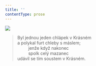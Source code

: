 ```yaml
---
title: ''
contentType: prose
---
```


![](../Images/009.jpg)

> Byl jednou jeden chlápek v Krásném  
> a polykal furt chleby s máslem;  
>          jenže když nakonec  
>          spolk celý mazanec  
> udávil se tím soustem v Krásném.
